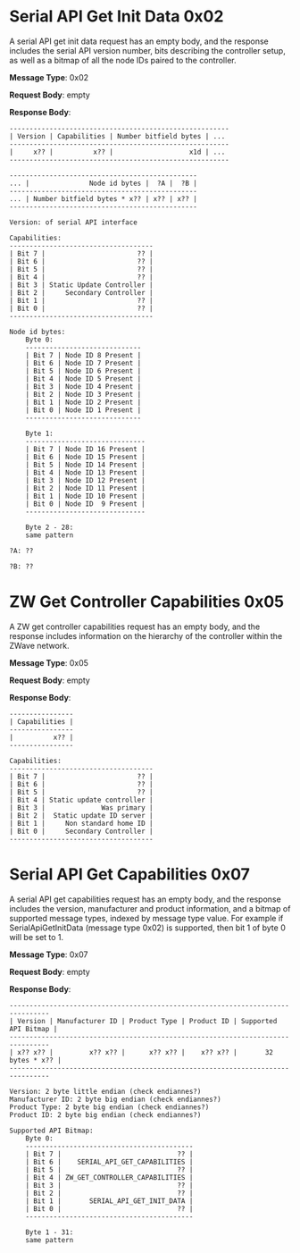 # Serial API Get Init Data 0x02

A serial API get init data request has an empty body, and the response includes the serial API version number, bits describing the controller setup, as well as a bitmap of all the node IDs paired to the controller.

**Message Type**: 0x02

**Request Body**: empty

**Response Body**:

    -------------------------------------------------------
    | Version | Capabilities | Number bitfield bytes | ...
    -------------------------------------------------------
    |     x?? |          x?? |                   x1d | ...
    -------------------------------------------------------

    -----------------------------------------------
    ... |               Node id bytes |  ?A |  ?B |
    -----------------------------------------------
    ... | Number bitfield bytes * x?? | x?? | x?? |
    -----------------------------------------------

    Version: of serial API interface

    Capabilities:
    ------------------------------------
    | Bit 7 |                       ?? |
    | Bit 6 |                       ?? |
    | Bit 5 |                       ?? |
    | Bit 4 |                       ?? |
    | Bit 3 | Static Update Controller |
    | Bit 2 |     Secondary Controller |
    | Bit 1 |                       ?? |
    | Bit 0 |                       ?? |
    ------------------------------------

    Node id bytes:
        Byte 0:
        -----------------------------
        | Bit 7 | Node ID 8 Present |
        | Bit 6 | Node ID 7 Present |
        | Bit 5 | Node ID 6 Present |
        | Bit 4 | Node ID 5 Present |
        | Bit 3 | Node ID 4 Present |
        | Bit 2 | Node ID 3 Present |
        | Bit 1 | Node ID 2 Present |
        | Bit 0 | Node ID 1 Present |
        -----------------------------

        Byte 1:
        ------------------------------
        | Bit 7 | Node ID 16 Present |
        | Bit 6 | Node ID 15 Present |
        | Bit 5 | Node ID 14 Present |
        | Bit 4 | Node ID 13 Present |
        | Bit 3 | Node ID 12 Present |
        | Bit 2 | Node ID 11 Present |
        | Bit 1 | Node ID 10 Present |
        | Bit 0 | Node ID  9 Present |
        ------------------------------

        Byte 2 - 28:
        same pattern

    ?A: ??

    ?B: ??

# ZW Get Controller Capabilities 0x05

A ZW get controller capabilities request has an empty body, and the response includes information on the hierarchy of the controller within the ZWave network.

**Message Type**: 0x05

**Request Body**: empty

**Response Body**:

    ----------------
    | Capabilities |
    ----------------
    |          x?? |
    ----------------

    Capabilities:
    ------------------------------------
    | Bit 7 |                       ?? |
    | Bit 6 |                       ?? |
    | Bit 5 |                       ?? |
    | Bit 4 | Static update controller |
    | Bit 3 |              Was primary |
    | Bit 2 |  Static update ID server |
    | Bit 1 |     Non standard home ID |
    | Bit 0 |     Secondary Controller |
    ------------------------------------

# Serial API Get Capabilities 0x07

A serial API get capabilities request has an empty body, and the response includes the version, manufacturer and product information, and a bitmap of supported message types, indexed by message type value. For example if SerialApiGetInitData (message type 0x02) is supported, then bit 1 of byte 0 will be set to 1.

**Message Type**: 0x07

**Request Body**: empty

**Response Body**:

    --------------------------------------------------------------------------------
    | Version | Manufacturer ID | Product Type | Product ID | Supported API Bitmap |
    --------------------------------------------------------------------------------
    | x?? x?? |         x?? x?? |      x?? x?? |    x?? x?? |       32 bytes * x?? |
    --------------------------------------------------------------------------------

    Version: 2 byte little endian (check endiannes?)
    Manufacturer ID: 2 byte big endian (check endiannes?)
    Product Type: 2 byte big endian (check endiannes?)
    Product ID: 2 byte big endian (check endiannes?)

    Supported API Bitmap:
        Byte 0:
        ------------------------------------------
        | Bit 7 |                             ?? |
        | Bit 6 |    SERIAL_API_GET_CAPABILITIES |
        | Bit 5 |                             ?? |
        | Bit 4 | ZW_GET_CONTROLLER_CAPABILITIES |
        | Bit 3 |                             ?? |
        | Bit 2 |                             ?? |
        | Bit 1 |       SERIAL_API_GET_INIT_DATA |
        | Bit 0 |                             ?? |
        ------------------------------------------

        Byte 1 - 31:
        same pattern
